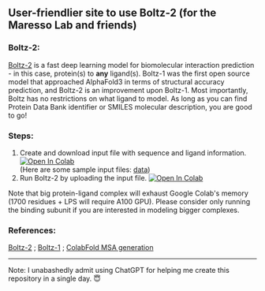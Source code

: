## User-friendlier site to use Boltz-2 (for the Maresso Lab and friends)

### Boltz-2:
[Boltz-2](https://github.com/jwohlwend/boltz) is a fast deep learning model for biomolecular interaction prediction - in this case, protein(s) to __any__ ligand(s). Boltz-1 was the first open source model that approached AlphaFold3 in terms of structural accuracy prediction, and Boltz-2 is an improvement upon Boltz-1. Most importantly, Boltz has no restrictions on what ligand to model. As long as you can find Protein Data Bank identifier or SMILES molecular description, you are good to go!

### Steps:
1. Create and download input file with sequence and ligand information. [![Open In Colab](https://colab.research.google.com/assets/colab-badge.svg)](https://colab.research.google.com/github/espickle1/boltz-2/blob/main/src/input_config.ipynb)<br/>(Here are some sample input files: [data](https://github.com/espickle1/boltz-2/tree/main/data))
3. Run Boltz-2 by uploading the input file. [![Open In Colab](https://colab.research.google.com/assets/colab-badge.svg)](https://colab.research.google.com/github/espickle1/boltz-2/blob/main/src/boltz_2_prediction.ipynb)

Note that big protein-ligand complex will exhaust Google Colab's memory (1700 residues + LPS will require A100 GPU). Please consider only running the binding subunit if you are interested in modeling bigger complexes.

### References:
[Boltz-2](https://www.biorxiv.org/content/10.1101/2025.06.14.659707v1) ; 
[Boltz-1](https://www.biorxiv.org/content/10.1101/2024.11.19.624167v4) ; 
[ColabFold MSA generation](https://pubmed.ncbi.nlm.nih.gov/35637307/)

---

Note: I unabashedly admit using ChatGPT for helping me create this repository in a single day. 😇
